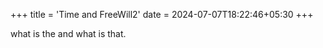 +++
title = 'Time and FreeWill2'
date = 2024-07-07T18:22:46+05:30
+++


what is the and what is that. 